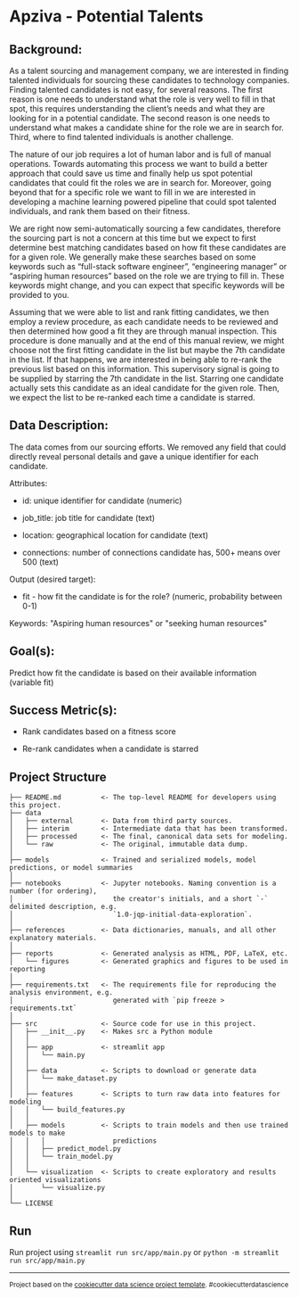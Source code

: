 # Apziva - Potential Talents

## Background:

As a talent sourcing and management company, we are interested in finding talented individuals for sourcing these candidates to technology companies. Finding talented candidates is not easy, for several reasons. The first reason is one needs to understand what the role is very well to fill in that spot, this requires understanding the client’s needs and what they are looking for in a potential candidate. The second reason is one needs to understand what makes a candidate shine for the role we are in search for. Third, where to find talented individuals is another challenge.

The nature of our job requires a lot of human labor and is full of manual operations. Towards automating this process we want to build a better approach that could save us time and finally help us spot potential candidates that could fit the roles we are in search for. Moreover, going beyond that for a specific role we want to fill in we are interested in developing a machine learning powered pipeline that could spot talented individuals, and rank them based on their fitness.

We are right now semi-automatically sourcing a few candidates, therefore the sourcing part is not a concern at this time but we expect to first determine best matching candidates based on how fit these candidates are for a given role. We generally make these searches based on some keywords such as “full-stack software engineer”, “engineering manager” or “aspiring human resources” based on the role we are trying to fill in. These keywords might change, and you can expect that specific keywords will be provided to you.

Assuming that we were able to list and rank fitting candidates, we then employ a review procedure, as each candidate needs to be reviewed and then determined how good a fit they are through manual inspection. This procedure is done manually and at the end of this manual review, we might choose not the first fitting candidate in the list but maybe the 7th candidate in the list. If that happens, we are interested in being able to re-rank the previous list based on this information. This supervisory signal is going to be supplied by starring the 7th candidate in the list. Starring one candidate actually sets this candidate as an ideal candidate for the given role. Then, we expect the list to be re-ranked each time a candidate is starred.

## Data Description:

The data comes from our sourcing efforts. We removed any field that could directly reveal personal details and gave a unique identifier for each candidate.

Attributes:
- id: unique identifier for candidate (numeric)

- job_title: job title for candidate (text)

- location: geographical location for candidate (text)

- connections: number of connections candidate has, 500+ means over 500 (text)

Output (desired target):
- fit - how fit the candidate is for the role? (numeric, probability between 0-1)

Keywords: "Aspiring human resources" or "seeking human resources"

## Goal(s):

Predict how fit the candidate is based on their available information (variable fit)

## Success Metric(s):

- Rank candidates based on a fitness score

- Re-rank candidates when a candidate is starred

## Project Structure

    ├── README.md          <- The top-level README for developers using this project.
    ├── data
    │   ├── external       <- Data from third party sources.
    │   ├── interim        <- Intermediate data that has been transformed.
    │   ├── processed      <- The final, canonical data sets for modeling.
    │   └── raw            <- The original, immutable data dump.
    │
    ├── models             <- Trained and serialized models, model predictions, or model summaries
    │
    ├── notebooks          <- Jupyter notebooks. Naming convention is a number (for ordering),
    │                         the creator's initials, and a short `-` delimited description, e.g.
    │                         `1.0-jqp-initial-data-exploration`.
    │
    ├── references         <- Data dictionaries, manuals, and all other explanatory materials.
    │
    ├── reports            <- Generated analysis as HTML, PDF, LaTeX, etc.
    │   └── figures        <- Generated graphics and figures to be used in reporting
    │
    ├── requirements.txt   <- The requirements file for reproducing the analysis environment, e.g.
    │                         generated with `pip freeze > requirements.txt`
    │
    ├── src                <- Source code for use in this project.
    │   ├── __init__.py    <- Makes src a Python module
    │   │
    │   ├── app            <- streamlit app
    │   │   └── main.py
    │   │
    │   ├── data           <- Scripts to download or generate data
    │   │   └── make_dataset.py
    │   │
    │   ├── features       <- Scripts to turn raw data into features for modeling
    │   │   └── build_features.py
    │   │
    │   ├── models         <- Scripts to train models and then use trained models to make
    │   │   │                 predictions
    │   │   ├── predict_model.py
    │   │   └── train_model.py
    │   │
    │   └── visualization  <- Scripts to create exploratory and results oriented visualizations
    │       └── visualize.py
    │
    └── LICENSE

## Run
Run project using `streamlit run src/app/main.py` or `python -m streamlit run src/app/main.py`


--------

<p><small>Project based on the <a target="_blank" href="https://drivendata.github.io/cookiecutter-data-science/">cookiecutter data science project template</a>. #cookiecutterdatascience</small></p>
